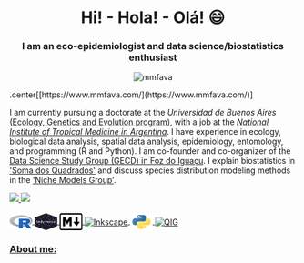<h1 align="center">Hi! - Hola! - Olá! 😄</h1>
<h3 align="center">I am an eco-epidemiologist and data science/biostatistics enthusiast</h3>
<p align="center"> <img src="https://komarev.com/ghpvc/?username=mmfava" alt="mmfava" /> </p>
.center[[https://www.mmfava.com/](https://www.mmfava.com/)]

I am currently pursuing a doctorate at the *Universidad de Buenos Aires* ([Ecology, Genetics and Evolution program](http://www.ege.fcen.uba.ar/home/)), with a job at the [*National Institute of Tropical Medicine in Argentina*](https://www.argentina.gob.ar/salud/inmet). I have experience in ecology, biological data analysis, spatial data analysis, epidemiology, entomology, and programming (R and Python). I am co-founder and co-organizer of the [Data Science Study Group (GECD) in Foz do Iguaçu](https://github.com/gecdfoz/GECD). I explain biostatistics in ['Soma dos Quadrados'](https://linktr.ee/somaquadrados) and discuss species distribution modeling methods in the ['Niche Models Group'](https://t.me/nichemodel).

<div>
  <a href="https://github.com/mmfava">
  <img height="180em" src="https://github-readme-stats.vercel.app/api?username=mmfava&show_icons=true&theme=dracula-clean&include_all_commits=true&count_private=true"/>
  <img height="180em" src="https://github-readme-stats.vercel.app/api/top-langs/?username=mmfava&layout=compact&langs_count=16&theme=dracula-clean"/>
<div>
  
<div style="display: inline_block"><br>
  <img align="center" alt="R" height="30" width="40" src="https://raw.githubusercontent.com/devicons/devicon/master/icons/r/r-original.svg">
  <img align="center" alt="tidyverse" height="30" width="40" src="https://raw.githubusercontent.com/rstudio/hex-stickers/master/SVG/tidyverse.svg">
  <img align="center" alt="Markdown" height="30" width="40" src="https://raw.githubusercontent.com/dcurtis/markdown-mark/master/svg/markdown-mark.svg">
  <img align="center" alt="Inkscape" height="30" width="40" src="https://media.inkscape.org/static/images/inkscape-logo.svg">
  <img align="center" alt="Python" height="30" width="40" src="https://raw.githubusercontent.com/devicons/devicon/master/icons/python/python-original.svg">
  <img align="center" alt="QIG" height="30" width="40" src="https://qgis.org/en/_downloads/19636e41148dfd0157ff0db3f7297069/qgis-icon64.svg">
</div>

### About me:
<br>
    
   

